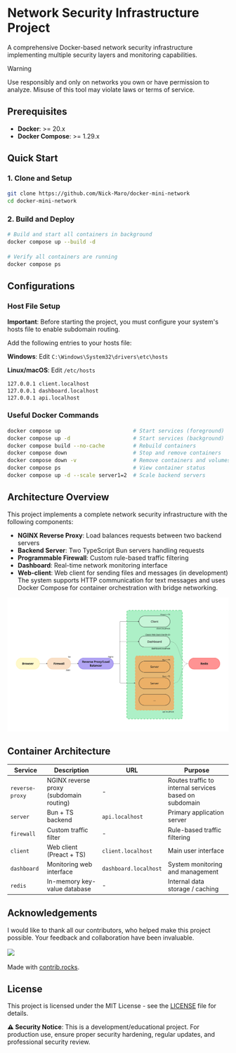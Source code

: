 # Network Security Infrastructure Project
A comprehensive Docker-based network security infrastructure implementing multiple security layers and monitoring capabilities.

> [!WARNING]  
> Use responsibly and only on networks you own or have permission to analyze. Misuse of this tool may violate laws or terms of service.


## Prerequisites
- **Docker**: >= 20.x
- **Docker Compose**: >= 1.29.x


## Quick Start
### 1. Clone and Setup
```bash
git clone https://github.com/Nick-Maro/docker-mini-network
cd docker-mini-network
```

### 2. Build and Deploy
```bash
# Build and start all containers in background
docker compose up --build -d

# Verify all containers are running
docker compose ps
```


## Configurations
### Host File Setup
**Important**: Before starting the project, you must configure your system's hosts file to enable subdomain routing.

Add the following entries to your hosts file:

**Windows**: Edit `C:\Windows\System32\drivers\etc\hosts`

**Linux/macOS**: Edit `/etc/hosts`

```plaintext
127.0.0.1 client.localhost
127.0.0.1 dashboard.localhost
127.0.0.1 api.localhost
```

### Useful Docker Commands
```bash
docker compose up                       # Start services (foreground)
docker compose up -d                    # Start services (background)
docker compose build --no-cache         # Rebuild containers
docker compose down                     # Stop and remove containers
docker compose down -v                  # Remove containers and volumes
docker compose ps                       # View container status
docker compose up -d --scale server1=2  # Scale backend servers
```

## Architecture Overview
This project implements a complete network security infrastructure with the following components:
- **NGINX Reverse Proxy**: Load balances requests between two backend servers
- **Backend Server**: Two TypeScript Bun servers handling requests
- **Programmable Firewall**: Custom rule-based traffic filtering
- **Dashboard**: Real-time network monitoring interface
- **Web-client**: Web client for sending files and messages (in development)
The system supports HTTP communication for text messages and uses Docker Compose for container orchestration with bridge networking.

![Network Graph](graph.jpg)

## Container Architecture
| Service         | Description                             | URL                   | Purpose                                                |
| --------------- | --------------------------------------- | --------------------- | ------------------------------------------------------ |
| `reverse-proxy` | NGINX reverse proxy (subdomain routing) | -                     | Routes traffic to internal services based on subdomain |
| `server`        | Bun + TS backend                        | `api.localhost`       | Primary application server                             |
| `firewall`      | Custom traffic filter                   | -                     | Rule-based traffic filtering                           |
| `client`        | Web client (Preact + TS)                | `client.localhost`    | Main user interface                                    |
| `dashboard`     | Monitoring web interface                | `dashboard.localhost` | System monitoring and management                       |
| `redis`         | In-memory key-value database            | -                     | Internal data storage / caching                        |

## Acknowledgements

I would like to thank all our contributors, who helped make this project possible. Your feedback and collaboration have been invaluable.
<br>
<br>
<a href="https://github.com/Nick-Maro/DockerChat/graphs/contributors">
  <img src="https://contrib.rocks/image?repo=Nick-Maro/DockerChat" />
</a>

Made with [contrib.rocks](https://contrib.rocks).


## License
This project is licensed under the MIT License - see the [LICENSE](LICENSE) file for details.

**⚠️ Security Notice**: This is a development/educational project. For production use, ensure proper security hardening, regular updates, and professional security review.
